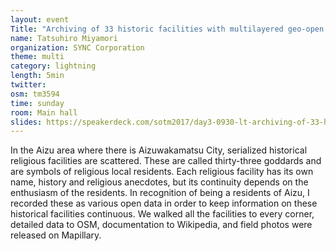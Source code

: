 ```yaml
---
layout: event
Title: "Archiving of 33 historic facilities with multilayered geo-open data."
name: Tatsuhiro Miyamori
organization: SYNC Corporation
theme: multi
category: lightning
length: 5min
twitter:
osm: tm3594
time: sunday
room: Main hall
slides: https://speakerdeck.com/sotm2017/day3-0930-lt-archiving-of-33-historic-facilities-with-multilayered-geo-open-data
---
```

In the Aizu area where there is Aizuwakamatsu City, serialized historical religious facilities are scattered.
These are called thirty-three goddards and are symbols of religious local residents.
Each religious facility has its own name, history and religious anecdotes, but its continuity depends on the enthusiasm of the residents.
In recognition of being a residents of Aizu, I recorded these as various open data in order to keep information on these historical facilities continuous.
We walked all the facilities to every corner, detailed data to OSM, documentation to Wikipedia, and field photos were released on Mapillary.
